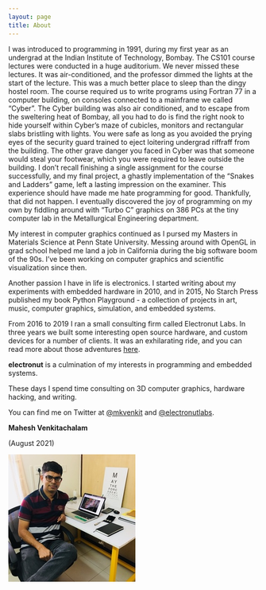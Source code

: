 ```yaml
---
layout: page
title: About
---
```


I was introduced to programming in 1991, during my first year as an undergrad at the Indian Institute of Technology, Bombay. The CS101 course lectures were conducted in a huge auditorium. We never missed these lectures. It was air-conditioned, and the professor dimmed the lights at the start of the lecture. This was a much better place to sleep than the dingy hostel room. The course required us to write programs using Fortran 77 in a computer building, on consoles connected to a mainframe we called “Cyber”. The Cyber building was also air conditioned, and to escape from the sweltering heat of Bombay, all you had to do is find the right nook to hide yourself within Cyber’s maze of cubicles, monitors and rectangular slabs bristling with lights. You were safe as long as you avoided the prying eyes of the security guard trained to eject loitering undergrad riffraff from the building. The other grave danger you faced in Cyber was that someone would steal your footwear, which you were required to leave outside the building. I don’t recall finishing a single assignment for the course successfully, and my final project, a ghastly implementation of the “Snakes and Ladders” game, left a lasting impression on the examiner. This experience should have made me hate programming for good. Thankfully, that did not happen. I eventually discovered the joy of programming on my own by fiddling around with “Turbo C” graphics on 386 PCs at the tiny computer lab in the Metallurgical Engineering department.

My interest in computer graphics continued as I pursed my Masters in Materials Science at Penn State University. Messing around with OpenGL in grad school helped me land a job in California during the big software boom of the 90s. I’ve been working on computer graphics and scientific visualization since then.

Another passion I have in life is electronics. I started writing about my experiments with embedded hardware in 2010, and in 2015, No Starch Press published my book Python Playground - a collection of projects in art, music, computer graphics, simulation, and embedded systems.

From 2016 to 2019 I ran a small consulting firm called Electronut Labs. In three years we built some interesting open source hardware, and custom devices for a number of clients. It was an exhilarating ride, and you can read more about those adventures [here][3].

**electronut** is a culmination of my interests in programming and embedded systems. 

These days I spend time consulting on 3D computer graphics, hardware hacking, and writing.

You can find me on Twitter at [@mkvenkit][1] and [@electronutlabs][2].

**Mahesh Venkitachalam**

(August 2021)

![portrait](images/mahesh-portrait.jpg)

[1]: https://twitter.com/mkvenkit
[2]: https://twitter.com/electronutLabs
[3]: https://electronut.in//embedded/
